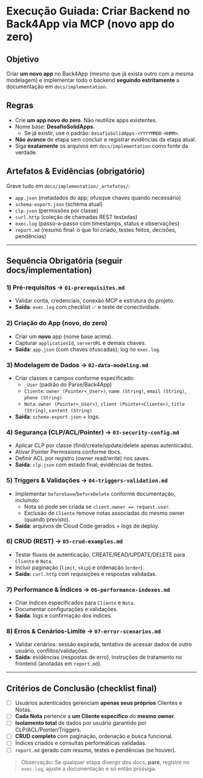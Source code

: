 # Execução Guiada: Criar Backend no Back4App via MCP (novo app do zero)

## Objetivo
Criar **um novo app** no Back4App (mesmo que já exista outro com a mesma modelagem) e implementar todo o backend **seguindo estritamente** a documentação em `docs/implementation`.

## Regras
- Crie **um app novo do zero**. Não reutilize apps existentes.
- Nome base: **DesafioSolidApps**.  
  - Se já existir, use o padrão: `DesafioSolidApps-<YYYYMMDD-HHMM>`.
- **Não avance** de etapa sem concluir e registrar evidências da etapa atual.
- Siga **exatamente** os arquivos em `docs/implementation` como fonte da verdade.

## Artefatos & Evidências (obrigatório)
Grave tudo em `docs/implementation/_artefatos/`:
- `app.json` (metadados do app; ofusque chaves quando necessário)
- `schema-export.json` (schema atual)
- `clp.json` (permissões por classe)
- `curl.http` (coleção de chamadas REST testadas)
- `exec.log` (passo-a-passo com timestamps, status e observações)
- `report.md` (resumo final: o que foi criado, testes feitos, decisões, pendências)

---

## Sequência Obrigatória (seguir docs/implementation)

### 1) Pré-requisitos → `01-prerequisites.md`
- Validar conta, credenciais, conexão MCP e estrutura do projeto.
- **Saída**: `exec.log` com checklist ✅ e teste de conectividade.

### 2) Criação do App (novo, do zero)
- Criar um **novo** app (nome base acima).
- Capturar `applicationId`, `serverURL` e demais chaves.
- **Saída**: `app.json` (com chaves ofuscadas); log no `exec.log`.

### 3) Modelagem de Dados → `02-data-modeling.md`
- Criar classes e campos conforme especificado:
  - `_User` (padrão do Parse/Back4App)
  - `Cliente`: `owner (Pointer<_User>)`, `name (String)`, `email (String)`, `phone (String)`
  - `Nota`: `owner (Pointer<_User>)`, `client (Pointer<Cliente>)`, `title (String)`, `content (String)`
- **Saída**: `schema-export.json` + logs.

### 4) Segurança (CLP/ACL/Pointer) → `03-security-config.md`
- Aplicar CLP por classe (find/create/update/delete apenas autenticado).
- Ativar Pointer Permissions conforme docs.
- Definir ACL por registro (owner read/write) nos saves.
- **Saída**: `clp.json` com estado final; evidências de testes.

### 5) Triggers & Validações → `04-triggers-validation.md`
- Implementar `beforeSave`/`beforeDelete` conforme documentação, incluindo:
  - Nota só pode ser criada se `client.owner == request.user`.
  - Exclusão de `Cliente` remove notas associadas do mesmo owner (quando previsto).
- **Saída**: arquivos de Cloud Code gerados + logs de deploy.

### 6) CRUD (REST) → `05-crud-examples.md`
- Testar fluxos de autenticação, CREATE/READ/UPDATE/DELETE para `Cliente` e `Nota`.
- Incluir paginação (`limit`, `skip`) e ordenação (`order`).
- **Saída**: `curl.http` com requisições e respostas validadas.

### 7) Performance & Índices → `06-performance-indexes.md`
- Criar índices especificados para `Cliente` e `Nota`.
- Documentar configurações e validações.
- **Saída**: logs e confirmação dos índices.

### 8) Erros & Cenários-Limite → `07-error-scenarios.md`
- Validar cenários: sessão expirada, tentativa de acessar dados de outro usuário, conflitos/validações.
- **Saída**: evidências (respostas de erro), instruções de tratamento no frontend (anotadas em `report.md`).

---

## Critérios de Conclusão (checklist final)
- [ ] Usuários autenticados gerenciam **apenas seus próprios** Clientes e Notas.  
- [ ] **Cada Nota** pertence a **um Cliente específico** do **mesmo owner**.  
- [ ] **Isolamento total** de dados por usuário garantido por CLP/ACL/Pointer/Triggers.  
- [ ] **CRUD completo** com paginação, ordenação e busca funcional.  
- [ ] Índices criados e consultas performáticas validadas.  
- [ ] `report.md` gerado com resumo, testes e pendências (se houver).

> Observação: Se qualquer etapa divergir dos docs, **pare**, registre no `exec.log`, ajuste a documentação e só então prossiga.
